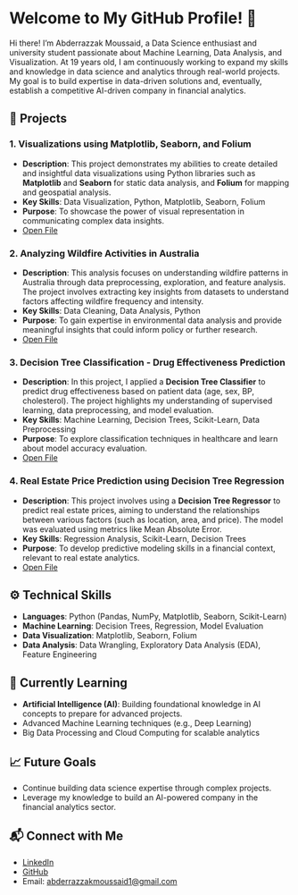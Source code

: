 # Welcome to My GitHub Profile! 👋
Hi there! I’m Abderrazzak Moussaid, a Data Science enthusiast and university student passionate about Machine Learning, Data Analysis, and Visualization. At 19 years old, I am continuously working to expand my skills and knowledge in data science and analytics through real-world projects. My goal is to build expertise in data-driven solutions and, eventually, establish a competitive AI-driven company in financial analytics.

## 💼 Projects

### 1. Visualizations using Matplotlib, Seaborn, and Folium
   - **Description**: This project demonstrates my abilities to create detailed and insightful data visualizations using Python libraries such as **Matplotlib** and **Seaborn** for static data analysis, and **Folium** for mapping and geospatial analysis.
   - **Key Skills**: Data Visualization, Python, Matplotlib, Seaborn, Folium
   - **Purpose**: To showcase the power of visual representation in communicating complex data insights.
   - [Open File](https://github.com/abderrazzakM/visualizations_Matplotib_Seaborn_Folium.ipynb)

### 2. Analyzing Wildfire Activities in Australia
   - **Description**: This analysis focuses on understanding wildfire patterns in Australia through data preprocessing, exploration, and feature analysis. The project involves extracting key insights from datasets to understand factors affecting wildfire frequency and intensity.
   - **Key Skills**: Data Cleaning, Data Analysis, Python
   - **Purpose**: To gain expertise in environmental data analysis and provide meaningful insights that could inform policy or further research.
   - [Open File](https://github.com/abderrazzakM/abderrazzakM/blob/main/Analyzing_wildfire_activities_Australia.ipynb)

### 3. Decision Tree Classification - Drug Effectiveness Prediction
   - **Description**: In this project, I applied a **Decision Tree Classifier** to predict drug effectiveness based on patient data (age, sex, BP, cholesterol). The project highlights my understanding of supervised learning, data preprocessing, and model evaluation.
   - **Key Skills**: Machine Learning, Decision Trees, Scikit-Learn, Data Preprocessing
   - **Purpose**: To explore classification techniques in healthcare and learn about model accuracy evaluation.
   - [Open File](https://github.com/abderrazzakM/abderrazzakM/blob/main/Decision_Tree.ipynb)

### 4. Real Estate Price Prediction using Decision Tree Regression
   - **Description**: This project involves using a **Decision Tree Regressor** to predict real estate prices, aiming to understand the relationships between various factors (such as location, area, and price). The model was evaluated using metrics like Mean Absolute Error.
   - **Key Skills**: Regression Analysis, Scikit-Learn, Decision Trees
   - **Purpose**: To develop predictive modeling skills in a financial context, relevant to real estate analytics.
   - [Open File](https://github.com/abderrazzakM/abderrazzakM/blob/main/Regression_Trees.ipynb)

## ⚙️ Technical Skills
- **Languages**: Python (Pandas, NumPy, Matplotlib, Seaborn, Scikit-Learn)
- **Machine Learning**: Decision Trees, Regression, Model Evaluation
- **Data Visualization**: Matplotlib, Seaborn, Folium
- **Data Analysis**: Data Wrangling, Exploratory Data Analysis (EDA), Feature Engineering

## 🌱 Currently Learning
- **Artificial Intelligence (AI)**: Building foundational knowledge in AI concepts to prepare for advanced projects.
- Advanced Machine Learning techniques (e.g., Deep Learning)
- Big Data Processing and Cloud Computing for scalable analytics

## 📈 Future Goals
- Continue building data science expertise through complex projects.
- Leverage my knowledge to build an AI-powered company in the financial analytics sector.

## 📬 Connect with Me
- [LinkedIn](https://www.linkedin.com/in/abderrazzak-moussaid-513899247/)
- [GitHub](https://github.com/abderrazzakM)
- Email: abderrazzakmoussaid1@gmail.com
